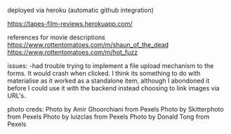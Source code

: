 deployed via heroku (automatic github integration)

https://tapes-film-reviews.herokuapp.com/



references for movie descriptions
https://www.rottentomatoes.com/m/shaun_of_the_dead
https://www.rottentomatoes.com/m/hot_fuzz


issues: 
-had trouble trying to implement a file upload mechanism to the forms. It would crash when clicked. I think its something to do with materialise as it worked as a standalone item, although I abondoned it before I could use it with the backend instead choosing to link images via URL's.


photo  creds:
Photo by Amir Ghoorchiani from Pexels
Photo by Skitterphoto from Pexels
Photo by luizclas from Pexels
Photo by Donald Tong from Pexels

